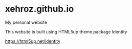 # xehroz.github.io
My personal website


This website is built using HTML5up theme package Identity

https://html5up.net/identity
